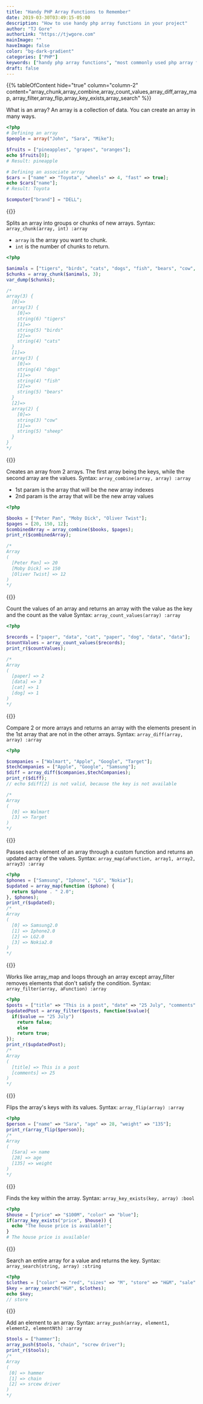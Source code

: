 ```yaml
---
title: "Handy PHP Array Functions to Remember"
date: 2019-03-30T03:49:15-05:00
description: "How to use handy php array functions in your project"
author: "TJ Gore"
authorLink: "https://tjwgore.com"
mainImage: ""
haveImage: false
color: "bg-dark-gradient"
categories: ["PHP"]
keywords: ["handy php array functions", "most commonly used php array functions", "how to use these handy php array function in your project"]
draft: false
---
```


{{% tableOfContent hide="true" column="column-2" content="array_chunk,array_combine,array_count_values,array_diff,array_map, array_filter,array_flip,array_key_exists,array_search" %}}


What is an array? An array is a collection of data. You can create an array in many ways.

<span></span>
```php
<?php
# Defining an array
$people = array("John", "Sara", "Mike");

$fruits = ["pineapples", "grapes", "oranges"];
echo $fruits[0];
# Result: pineapple

# Defining an associate array
$cars = ["name" => "Toyota", "wheels" => 4, "fast" => true];
echo $cars["name"];
# Result: Toyota

$computer["brand"] = "DELL";
``` 

{{<contentTitle title="array_chunk">}}

Splits an array into groups or chunks of new arrays.
Syntax:
`array_chunk(array, int) :array` 

- `array` is the array you want to chunk. 
- `int` is the number of chunks to return.

<span></span>
```php
<?php

$animals = ["tigers", "birds", "cats", "dogs", "fish", "bears", "cow", "sheep"];
$chunks = array_chunk($animals, 3);
var_dump($chunks);

/*
array(3) {
  [0]=>
  array(3) {
    [0]=>
    string(6) "tigers"
    [1]=>
    string(5) "birds"
    [2]=>
    string(4) "cats"
  }
  [1]=>
  array(3) {
    [0]=>
    string(4) "dogs"
    [1]=>
    string(4) "fish"
    [2]=>
    string(5) "bears"
  }
  [2]=>
  array(2) {
    [0]=>
    string(3) "cow"
    [1]=>
    string(5) "sheep"
  }
}
*/
```

{{<contentTitle title="array_combine">}}

Creates an array from 2 arrays. The first array being the keys, while the second array are the values.
Syntax: `array_combine(array, array) :array`

- 1st param is the array that will be the new array indexes
- 2nd param is the array that will be the new array values

<span></span>
```php
<?php

$books = ["Peter Pan", "Moby Dick", "Oliver Twist"];
$pages = [20, 150, 12];
$combinedArray = array_combine($books, $pages);
print_r($combinedArray);

/*
Array
(
  [Peter Pan] => 20
  [Moby Dick] => 150
  [Oliver Twist] => 12
)
*/
```

{{<contentTitle title="array_count_values">}}

Count the values of an array and returns an array with the value as the key and the count as the value
Syntax: `array_count_values(array) :array`

<span></span>
```php
<?php

$records = ["paper", "data", "cat", "paper", "dog", "data", "data"];
$countValues = array_count_values($records);
print_r($countValues);

/*
Array
(
  [paper] => 2
  [data] => 3
  [cat] => 1
  [dog] => 1
)
*/
```

{{<contentTitle title="array_diff">}}

Compare 2 or more arrays and returns an array with the elements present in the 1st array that are not in the other arrays.
Syntax: `array_diff(array, array) :array`

<span></span>
```php
<?php

$companies = ["Walmart", "Apple", "Google", "Target"];
$techCompanies = ["Apple", "Google", "Samsung"];
$diff = array_diff($companies,$techCompanies);
print_r($diff);
// echo $diff[2] is not valid, because the key is not available

/*
Array
(
  [0] => Walmart
  [3] => Target
)
*/
```

{{<contentTitle title="array_map">}}

Passes each element of an array through a custom function and returns an updated array of the values.
Syntax: `array_map(aFunction, array1, array2, array3) :array`

<span></span>
```php
<?php
$phones = ["Samsung", "Iphone", "LG", "Nokia"];
$updated = array_map(function ($phone) {
  return $phone . " 2.0";
}, $phones);
print_r($updated);
/*
Array
(
  [0] => Samsung2.0
  [1] => Iphone2.0
  [2] => LG2.0
  [3] => Nokia2.0
)
*/
```
{{<contentTitle title="array_filter">}}

Works like array_map and loops through an array except array_filter removes elements that don't satisfy the condition.
Syntax: `array_filter(array, aFunction) :array`

<span></span>
```php
<?php
$posts = ["title" => "This is a post", "date" => "25 July", "comments" => "25"];
$updatedPost = array_filter($posts, function($value){
  if($value == "25 July")
    return false;
    else
    return true;
});
print_r($updatedPost);
/*
Array
(
  [title] => This is a post
  [comments] => 25
)
*/
```

{{<contentTitle title="array_flip">}}

Flips the array's keys with its values.
Syntax: `array_flip(array) :array`

<span></span>
```php
<?php
$person = ["name" => "Sara", "age" => 28, "weight" => "135"];
print_r(array_flip($person));
/*
Array
(
  [Sara] => name
  [28] => age
  [135] => weight
)
*/
```

{{<contentTitle title="array_key_exists">}}

Finds the key within the array. Syntax: `array_key_exists(key, array) :bool`

<span></span>
```php
<?php
$house = ["price" => "$100M", "color" => "blue"];
if(array_key_exists("price", $house)) {
  echo "The house price is available!";
}
# The house price is available!
```

{{<contentTitle title="array_search">}}

Search an entire array for a value and returns the key.
Syntax: `array_search(string, array) :string`

<span></span>
```php
<?php
$clothes = ["color" => "red", "sizes" => "M", "store" => "H&M", "sale" => true];
$key = array_search("H&M", $clothes);
echo $key;
// store
```

{{<contentTitle title="array_push">}}
  
 Add an element to an array.
 Syntax: `array_push(array, element1, element2, elementNth) :array`
 
 <span></span>
 ```php
 $tools = ["hammer"];
 array_push($tools, "chain", "screw driver");
 print_r($tools);
 /*
Array
(
  [0] => hammer
  [1] => chain
  [2] => srcew driver
)
*/
 ```

